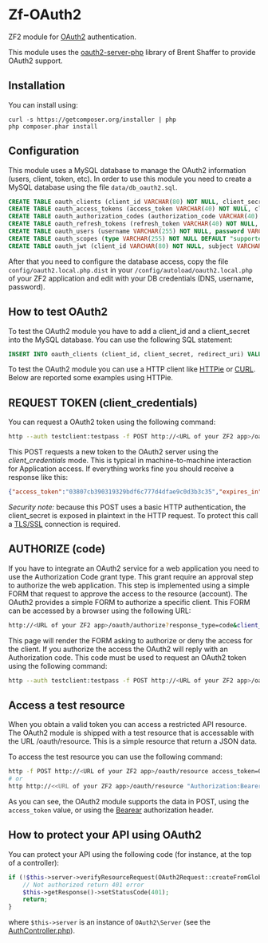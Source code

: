 Zf-OAuth2
=========

ZF2 module for [OAuth2](http://oauth.net/2/) authentication.

This module uses the [oauth2-server-php](https://github.com/bshaffer/oauth2-server-php) library of Brent Shaffer to provide OAuth2 support.

Installation
------------

You can install using:

```
curl -s https://getcomposer.org/installer | php
php composer.phar install
```

Configuration
-------------

This module uses a MySQL database to manage the OAuth2 information (users, client, token, etc).
In order to use this module you need to create a MySQL database using the file `data/db_oauth2.sql`.

```sql
CREATE TABLE oauth_clients (client_id VARCHAR(80) NOT NULL, client_secret VARCHAR(80) NOT NULL, redirect_uri VARCHAR(2000) NOT NULL, grant_tpyes VARCHAR(80), CONSTRAINT client_id_pk PRIMARY KEY (client_id));
CREATE TABLE oauth_access_tokens (access_token VARCHAR(40) NOT NULL, client_id VARCHAR(80) NOT NULL, user_id VARCHAR(255), expires TIMESTAMP NOT NULL, scope VARCHAR(2000), CONSTRAINT access_token_pk PRIMARY KEY (access_token));
CREATE TABLE oauth_authorization_codes (authorization_code VARCHAR(40) NOT NULL, client_id VARCHAR(80) NOT NULL, user_id VARCHAR(255), redirect_uri VARCHAR(2000), expires TIMESTAMP NOT NULL, scope VARCHAR(2000), CONSTRAINT auth_code_pk PRIMARY KEY (authorization_code));
CREATE TABLE oauth_refresh_tokens (refresh_token VARCHAR(40) NOT NULL, client_id VARCHAR(80) NOT NULL, user_id VARCHAR(255), expires TIMESTAMP NOT NULL, scope VARCHAR(2000), CONSTRAINT refresh_token_pk PRIMARY KEY (refresh_token));
CREATE TABLE oauth_users (username VARCHAR(255) NOT NULL, password VARCHAR(2000), first_name VARCHAR(255), last_name VARCHAR(255), CONSTRAINT username_pk PRIMARY KEY (username));
CREATE TABLE oauth_scopes (type VARCHAR(255) NOT NULL DEFAULT "supported", scope VARCHAR(2000), client_id VARCHAR (80));
CREATE TABLE oauth_jwt (client_id VARCHAR(80) NOT NULL, subject VARCHAR(80), public_key VARCHAR(2000), CONSTRAINT client_id_pk PRIMARY KEY (client_id));
```

After that you need to configure the database access, copy the file `config/oauth2.local.php.dist` in your `/config/autoload/oauth2.local.php` of your ZF2 application and edit with your DB credentials (DNS, username, password).


How to test OAuth2
------------------

To test the OAuth2 module you have to add a client_id and a client_secret into the MySQL database.
You can use the following SQL statement:

```sql
INSERT INTO oauth_clients (client_id, client_secret, redirect_uri) VALUES ("testclient", "testpass", "http://fake/");
```

To test the OAuth2 module you can use a HTTP client like [HTTPie](https://github.com/jkbr/httpie) or [CURL](http://curl.haxx.se/).
Below are reported some examples using HTTPie.

REQUEST TOKEN (client_credentials)
----------------------------------

You can request a OAuth2 token using the following command:

```bash
http --auth testclient:testpass -f POST http://<URL of your ZF2 app>/oauth grant_type=client_credentials
```

This POST requests a new token to the OAuth2 server using the *client_credentials* mode. This is typical in machine-to-machine interaction for Application access.
If everything works fine you should receive a response like this:

```json
{"access_token":"03807cb390319329bdf6c777d4dfae9c0d3b3c35","expires_in":3600,"token_type":"bearer","scope":null}
```

*Security note:* because this POST uses a basic HTTP authentication, the client_secret is exposed in plaintext in the HTTP request. To protect this call a [TLS/SSL](http://en.wikipedia.org/wiki/Transport_Layer_Security) connection is required.


AUTHORIZE (code)
----------------

If you have to integrate an OAuth2 service for a web application you need to use the Authorization Code grant type.
This grant require an approval step to authorize the web application. This step is implemented using a simple FORM that request to approve the access to the resource (account).
The OAuth2 provides a simple FORM to authorize a specific client. This FORM can be accessed by a browser using the following URL: 

```bash
http://<URL of your ZF2 app>/oauth/authorize?response_type=code&client_id=testclient&state=xyz
```

This page will render the FORM asking to authorize or deny the access for the client. If you authorize the access the OAuth2 will reply with an Authorization code. This code must be used to request an OAuth2 token using the following command:

```bash
http --auth testclient:testpass -f POST http://<URL of your ZF2 app>/oauth grant_type=authorization_code&code=YOUR_CODE
```


Access a test resource
----------------------

When you obtain a valid token you can access a restricted API resource. The OAuth2 module is shipped with a test resource that is accessable with the URL /oauth/resource. This is a simple resource that return a JSON data.

To access the test resource you can use the following command:
```bash
http -f POST http://<URL of your ZF2 app>/oauth/resource access_token=000ab5afab4cbbbda803fb9e50e7943f5e766748
# or
http http://<<URL of your ZF2 app>/oauth/resource "Authorization:Bearer 000ab5afab4cbbbda803fb9e50e7943f5e766748"
```
As you can see, the OAuth2 module supports the data in POST, using the `access_token` value, or using the [Bearear](http://tools.ietf.org/html/rfc6750) authorization header.


How to protect your API using OAuth2
------------------------------------

You can protect your API using the following code (for instance, at the top of a controller):

```php 
if (!$this->server->verifyResourceRequest(OAuth2Request::createFromGlobals())) {
    // Not authorized return 401 error
    $this->getResponse()->setStatusCode(401);
    return;
}
``` 

where `$this->server` is an instance of `OAuth2\Server` (see the [AuthController.php](https://github.com/zfcampus/zf-oauth2/blob/master/src/ZF/OAuth2/Controller/AuthController.php)).


